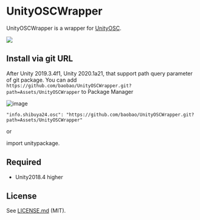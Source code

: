 UnityOSCWrapper
====

UnityOSCWrapper is a wrapper for [UnityOSC](https://github.com/jorgegarcia/UnityOSC).

![](https://cdn-ak.f.st-hatena.com/images/fotolife/e/esakun/20170402/20170402032355.gif)

## Install via git URL

After Unity 2019.3.4f1, Unity 2020.1a21, that support path query parameter of git package. You can add `https://github.com/baobao/UnityOSCWrapper.git?path=Assets/UnityOSCWrapper` to Package Manager

![image](https://user-images.githubusercontent.com/144386/87669945-d11d9a00-c7a9-11ea-8a21-aff2cb8117f8.png)

```
"info.shibuya24.osc": "https://github.com/baobao/UnityOSCWrapper.git?path=Assets/UnityOSCWrapper"
```

or

import unitypackage.


## Required
- Unity2018.4 higher

## License

See [LICENSE.md](https://github.com/baobao/UnityOSCWrapper/blob/master/Assets/UnityOSCWrapper/LICENSE.md) (MIT).
